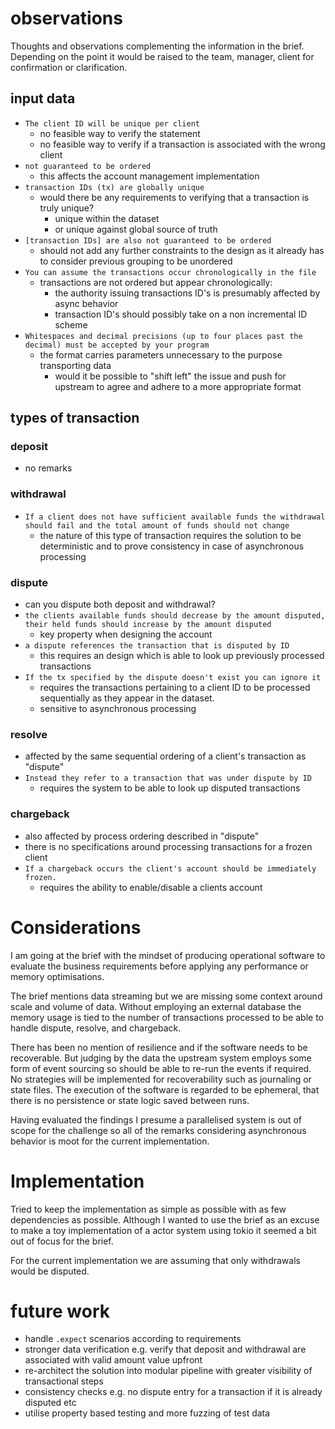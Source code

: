 # observations
Thoughts and observations complementing the information in the brief. Depending on the point it would be raised to the team, manager, client for confirmation or clarification.

## input data
- `The client ID will be unique per client`
	- no feasible way to verify the statement
	- no feasible way to verify if a transaction is associated with the wrong client
- `not guaranteed to be ordered`
	- this affects the account management implementation
- `transaction IDs (tx) are globally unique`
	- would there be any requirements to verifying that a transaction is truly unique?
		- unique within the dataset
		- or unique against global source of truth
- `[transaction IDs] are also not guaranteed to be ordered`
	- should not add any further constraints to the design as it already has to consider previous grouping to be unordered
- `You can assume the transactions occur chronologically in the file`
	- transactions are not ordered but appear chronologically:
		- the authority issuing transactions ID's is presumably affected by async behavior
		- transaction ID's should possibly take on a non incremental ID scheme
- `Whitespaces and decimal precisions (up to four places past the decimal) must be accepted by your program`
	- the format carries parameters unnecessary to the purpose transporting data
		- would it be possible to "shift left" the issue and push for upstream to agree and adhere to a more appropriate format

## types of transaction
### deposit
- no remarks

### withdrawal
 - `If a client does not have sufficient available funds the withdrawal should fail and the total amount of funds should not change`
	 - the nature of this type of transaction requires the solution to be deterministic and to prove consistency in case of asynchronous processing

### dispute
- can you dispute both deposit and withdrawal?
- `the clients available funds should decrease by the amount disputed, their held funds should increase by the amount disputed`
	- key property when designing the account
- `a dispute references the transaction that is disputed by ID`
	- this requires an design which is able to look up previously processed transactions
- `If the tx specified by the dispute doesn't exist you can ignore it`
	- requires the transactions pertaining to a client ID to be processed sequentially as they appear in the dataset.
	- sensitive to asynchronous processing

### resolve
- affected by the same sequential ordering of a client's transaction as "dispute"
- `Instead they refer to a transaction that was under dispute by ID`
	- requires the system to be able to look up disputed transactions

### chargeback
- also affected by process ordering described in "dispute"
- there is no specifications around processing transactions for a frozen client
- `If a chargeback occurs the client's account should be immediately frozen.`
	- requires the ability to enable/disable a clients account


# Considerations
I am going at the brief with the mindset of producing operational software to evaluate the business requirements before applying any performance or memory optimisations.

The brief mentions data streaming but we are missing some context around scale and volume of data. Without employing an external database the memory usage is tied to the number of transactions processed to be able to handle dispute, resolve, and chargeback.

There has been no mention of resilience and if the software needs to be recoverable.
But judging by the data the upstream system employs some form of event sourcing
so should be able to re-run the events if required. No strategies will be implemented
for recoverability such as journaling or state files. The execution of the
software is regarded to be ephemeral, that there is no persistence or state
logic saved between runs.

Having evaluated the findings I presume a parallelised system is out of scope
for the challenge so all of the remarks considering asynchronous behavior is
moot for the current implementation.

# Implementation
Tried to keep the implementation as simple as possible with as few dependencies as possible. Although I wanted to use the brief as an excuse to make a toy implementation of a actor system using tokio it seemed a bit out of focus for the brief.

For the current implementation we are assuming that only withdrawals would be disputed.

# future work
- handle `.expect` scenarios according to requirements
- stronger data verification e.g. verify that deposit and withdrawal are associated with valid amount value upfront
- re-architect the solution into modular pipeline with greater visibility of transactional steps
- consistency checks e.g. no dispute entry for a transaction if it is already disputed etc
- utilise property based testing and more fuzzing of test data
